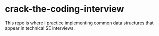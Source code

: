 # crack-the-coding-interview
This repo is where I practice implementing common data structures that appear in technical SE interviews.
